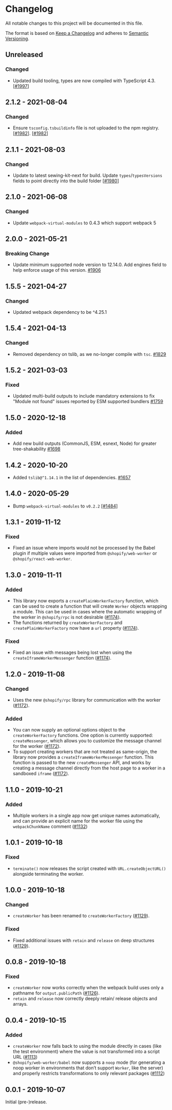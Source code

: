 # Changelog

All notable changes to this project will be documented in this file.

The format is based on [Keep a Changelog](http://keepachangelog.com/en/1.0.0/)
and adheres to [Semantic Versioning](http://semver.org/spec/v2.0.0.html).

## Unreleased

### Changed

- Updated build tooling, types are now compiled with TypeScript 4.3. [[#1997](https://github.com/Shopify/quilt/pull/1997)]

## 2.1.2 - 2021-08-04

### Changed

- Ensure `tsconfig.tsbuildinfo` file is not uploaded to the npm registry. [[#1982](https://github.com/Shopify/quilt/pull/1982)]. [[#1982](https://github.com/Shopify/quilt/pull/1982)]

## 2.1.1 - 2021-08-03

### Changed

- Update to latest sewing-kit-next for build. Update `types`/`typesVersions` fields to point directly into the build folder [[#1980](https://github.com/Shopify/quilt/pull/1980)]

## 2.1.0 - 2021-06-08

### Changed

- Update `webpack-virtual-modules` to 0.4.3 which support webpack 5

## 2.0.0 - 2021-05-21

### Breaking Change

- Update minimum supported node version to 12.14.0. Add engines field to help enforce usage of this version. [#1906](https://github.com/Shopify/quilt/pull/1906)

## 1.5.5 - 2021-04-27

### Changed

- Updated webpack dependency to be ^4.25.1

## 1.5.4 - 2021-04-13

### Changed

- Removed dependency on tslib, as we no-longer compile with `tsc`. [#1829](https://github.com/Shopify/quilt/pull/1829)

## 1.5.2 - 2021-03-03

### Fixed

- Updated multi-build outputs to include mandatory extensions to fix "Module not found" issues reported by ESM supported bundlers [#1759](https://github.com/Shopify/quilt/pull/1759)

## 1.5.0 - 2020-12-18

### Added

- Add new build outputs (CommonJS, ESM, esnext, Node) for greater tree-shakability [#1698](https://github.com/Shopify/quilt/pull/1698)

## 1.4.2 - 2020-10-20

- Added `tslib@^1.14.1` in the list of dependencies. [#1657](https://github.com/Shopify/quilt/pull/1657)

## 1.4.0 - 2020-05-29

- Bump `webpack-virtual-modules` to `v0.2.2` [[#1484]](https://github.com/Shopify/quilt/pull/1484)

## 1.3.1 - 2019-11-12

### Fixed

- Fixed an issue where imports would not be processed by the Babel plugin if multiple values were imported from `@shopify/web-worker` or `@shopify/react-web-worker`.

## 1.3.0 - 2019-11-11

### Added

- This library now exports a `createPlainWorkerFactory` function, which can be used to create a function that will create `Worker` objects wrapping a module. This can be used in cases where the automatic wrapping of the worker in `@shopify/rpc` is not desirable ([#1174](https://github.com/Shopify/quilt/pull/1174)).
- The functions returned by `createWorkerFactory` and `createPlainWorkerFactory` now have a `url` property ([#1174](https://github.com/Shopify/quilt/pull/1174)).

### Fixed

- Fixed an issue with messages being lost when using the `createIframeWorkerMessenger` function ([#1174](https://github.com/Shopify/quilt/pull/1174)).

## 1.2.0 - 2019-11-08

### Changed

- Uses the new `@shopify/rpc` library for communication with the worker ([#1172](https://github.com/Shopify/quilt/pull/1172)).

### Added

- You can now supply an optional options object to the `createWorkerFactory` functions. One option is currently supported: `createMessenger`, which allows you to customize the message channel for the worker ([#1172](https://github.com/Shopify/quilt/pull/1172)).
- To support creating workers that are not treated as same-origin, the library now provides a `createIframeWorkerMessenger` function. This function is passed to the new `createMessenger` API, and works by creating a message channel directly from the host page to a worker in a sandboxed `iframe` ([#1172](https://github.com/Shopify/quilt/pull/1172)).

## 1.1.0 - 2019-10-21

### Added

- Multiple workers in a single app now get unique names automatically, and can provide an explicit name for the worker file using the `webpackChunkName` comment ([#1132](https://github.com/Shopify/quilt/pull/1132))

## 1.0.1 - 2019-10-18

### Fixed

- `terminate()` now releases the script created with `URL.createObjectURL()` alongside terminating the worker.

## 1.0.0 - 2019-10-18

### Changed

- `createWorker` has been renamed to `createWorkerFactory` ([#1129](https://github.com/Shopify/quilt/pull/1129)).

### Fixed

- Fixed additional issues with `retain` and `release` on deep structures ([#1129](https://github.com/Shopify/quilt/pull/1129)).

## 0.0.8 - 2019-10-18

### Fixed

- `createWorker` now works correctly when the webpack build uses only a pathname for `output.publicPath` ([#1126](https://github.com/Shopify/quilt/pull/1126)).
- `retain` and `release` now correctly deeply retain/ release objects and arrays.

## 0.0.4 - 2019-10-15

### Added

- `createWorker` now falls back to using the module directly in cases (like the test environment) where the value is not transformed into a script URL ([#1113](https://github.com/Shopify/quilt/pull/1113))
- `@shopify/web-worker/babel` now supports a `noop` mode (for generating a noop worker in environments that don’t support `Worker`, like the server) and properly restricts transformations to only relevant packages ([#1112](https://github.com/Shopify/quilt/pull/1112))

## 0.0.1 - 2019-10-07

Initial (pre-)release.
